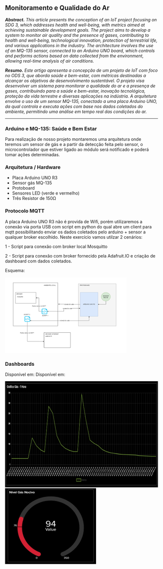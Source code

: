 ## Monitoramento e Qualidade do Ar

***Abstract.** This article presents the conception of an IoT project focusing on
SDG 3, which addresses health and well-being, with metrics aimed at
achieving sustainable development goals. The project aims to develop a system
to monitor air quality and the presence of gases, contributing to health and
well-being, technological innovation, protection of terrestrial life, and various
applications in the industry.
The architecture involves the use of an MQ-135 sensor, connected to an
Arduino UNO board, which controls and performs actions based on data
collected from the environment, allowing real-time analysis of air conditions.*

***Resumo.** Este artigo apresenta a concepção de um projeto de IoT com foco no
ODS 3, que aborda saúde e bem-estar, com métricas destinadas a alcançar os
objetivos de desenvolvimento sustentável. O projeto visa desenvolver um
sistema para monitorar a qualidade do ar e a presença de gases, contribuindo
para a saúde e bem-estar, inovação tecnológica, proteção da vida terrestre e
diversas aplicações na indústria.
A arquitetura envolve o uso de um sensor MQ-135, conectado a uma placa
Arduino UNO, da qual controla e executa ações com base nos dados coletados
do ambiente, permitindo uma análise em tempo real das condições do ar.*

---

### Arduino e MQ-135: Saúde e Bem Estar

Para realização de nosso projeto montaremos uma arquitetura onde
teremos um sensor de gás e a partir da detecção feita pelo sensor, o
microcontrolador que estiver ligado ao módulo será notificado e poderá tomar
ações determinadas.

### Arquitetura / Hardware

* Placa Arduino UNO R3
* Sensor gás MQ-135 
* Protoboard
* Sensores LED (verde e vermelho)
* Três Resistor de 150Ω

### Protocolo MQTT

A placa Arduino UNO R3 não é provida de Wifi, porém utilizaremos a conexão via porta USB com script em python do qual abre um client para mqtt possibilitando enviar os dados coletados pelo arduino + sensor a qualquer broker escolhido. Neste exercício vamos utilzar 2 cenários:

1 - Script para conexão com broker local Mosquitto

2 - Script para conexão com broker fornecido pela Adafruit.IO e criação de dashboard com dados coletados.


Esquema:

<img src="./imagens/MQTT.png" alt="ESQUEMA PROTOCOLO MQTT" width="400" height="250">

### Dashboards

Disponível em:
Disponível em:

<img src="./imagens/metrics.png" alt="Métricas" width="700" height="350">
<img src="./imagens/nivel-gas.png" alt="Nível" width="300" height="250">